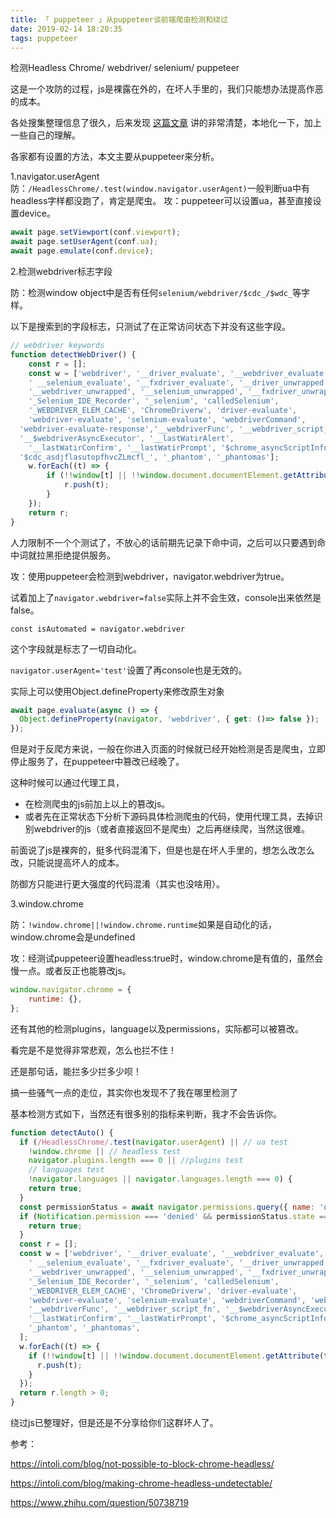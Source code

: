 ```yaml
---
title: 「 puppeteer 」从puppeteer谈前端爬虫检测和绕过
date: 2019-02-14 18:20:35
tags: puppeteer
---
```

检测Headless Chrome/ webdriver/ selenium/ puppeteer

这是一个攻防的过程，js是裸露在外的，在坏人手里的，我们只能想办法提高作恶的成本。

各处搜集整理信息了很久，后来发现 [这篇文章](https://intoli.com/blog/not-possible-to-block-chrome-headless/) 讲的非常清楚，本地化一下，加上一些自己的理解。

各家都有设置的方法，本文主要从puppeteer来分析。

<!-- more -->
1.navigator.userAgent
防：`/HeadlessChrome/.test(window.navigator.userAgent)`一般判断ua中有headless字样都没跑了，肯定是爬虫。
攻：puppeteer可以设置ua，甚至直接设置device。

```js
await page.setViewport(conf.viewport);
await page.setUserAgent(conf.ua);
await page.emulate(conf.device);
```

2.检测webdriver标志字段

防：检测window object中是否有任何`selenium/webdriver/$cdc_/$wdc_`等字样。

以下是搜索到的字段标志，只测试了在正常访问状态下并没有这些字段。

```js
// webdriver keywords
function detectWebDriver() {
	const r = [];
	const w = ['webdriver', '__driver_evaluate', '__webdriver_evaluate',
	' __selenium_evaluate', '__fxdriver_evaluate', '__driver_unwrapped',
	'__webdriver_unwrapped', '__selenium_unwrapped', '__fxdriver_unwrapped',
	'_Selenium_IDE_Recorder', '_selenium', 'calledSelenium',
	'_WEBDRIVER_ELEM_CACHE', 'ChromeDriverw', 'driver-evaluate',
	'webdriver-evaluate', 'selenium-evaluate', 'webdriverCommand',
  'webdriver-evaluate-response','__webdriverFunc', '__webdriver_script_fn',
  '__$webdriverAsyncExecutor', '__lastWatirAlert',
	'__lastWatirConfirm', '__lastWatirPrompt', '$chrome_asyncScriptInfo',
  '$cdc_asdjflasutopfhvcZLmcfl_', '_phantom', '_phantomas'];
	w.forEach((t) => {
		if (!!window[t] || !!window.document.documentElement.getAttribute(t) || !!navigator[t]) {
			r.push(t);
		}
	});
	return r;
}
```

人力限制不一个个测试了，不放心的话前期先记录下命中词，之后可以只要遇到命中词就拉黑拒绝提供服务。

攻：使用puppeteer会检测到webdriver，navigator.webdriver为true。

试着加上了`navigator.webdriver=false`实际上并不会生效，console出来依然是false。

`const isAutomated = navigator.webdriver`

这个字段就是标志了一切自动化。

`navigator.userAgent='test'`设置了再console也是无效的。

实际上可以使用Object.defineProperty来修改原生对象

```js
await page.evaluate(async () => {
  Object.defineProperty(navigator, 'webdriver', { get: ()=> false });
});
```

但是对于反爬方来说，一般在你进入页面的时候就已经开始检测是否是爬虫，立即停止服务了，在puppeteer中篡改已经晚了。

这种时候可以通过代理工具，

* 在检测爬虫的js前加上以上的篡改js。
* 或者先在正常状态下分析下源码具体检测爬虫的代码，使用代理工具，去掉识别webdriver的js（或者直接返回不是爬虫）之后再继续爬，当然这很难。

前面说了js是裸奔的，挺多代码混淆下，但是也是在坏人手里的，想怎么改怎么改，只能说提高坏人的成本。

防御方只能进行更大强度的代码混淆（其实也没啥用）。

3.window.chrome

防：`!window.chrome||!window.chrome.runtime`如果是自动化的话，window.chrome会是undefined

攻：经测试puppeteer设置headless:true时，window.chrome是有值的，虽然会慢一点。或者反正也能篡改js。

```js
window.navigator.chrome = {
	runtime: {},
};
```

还有其他的检测plugins，language以及permissions，实际都可以被篡改。

看完是不是觉得非常悲观，怎么也拦不住！

还是那句话，能拦多少拦多少呗！

搞一些骚气一点的走位，其实你也发现不了我在哪里检测了

基本检测方式如下，当然还有很多别的指标来判断，我才不会告诉你。

```js
function detectAuto() {
  if (/HeadlessChrome/.test(navigator.userAgent) || // ua test
    !window.chrome || // headless test
    navigator.plugins.length === 0 || //plugins test
    // languages test
    !navigator.languages || navigator.languages.length === 0) {
    return true;
  }
  const permissionStatus = await navigator.permissions.query({ name: 'notifications' });
  if (Notification.permission === 'denied' && permissionStatus.state === 'prompt') {
    return true;
  }
  const r = [];
  const w = ['webdriver', '__driver_evaluate', '__webdriver_evaluate',
    ' __selenium_evaluate', '__fxdriver_evaluate', '__driver_unwrapped',
    '__webdriver_unwrapped', '__selenium_unwrapped', '__fxdriver_unwrapped',
    '_Selenium_IDE_Recorder', '_selenium', 'calledSelenium',
    '_WEBDRIVER_ELEM_CACHE', 'ChromeDriverw', 'driver-evaluate',
    'webdriver-evaluate', 'selenium-evaluate', 'webdriverCommand', 'webdriver-evaluate-response',
    '__webdriverFunc', '__webdriver_script_fn', '__$webdriverAsyncExecutor', '__lastWatirAlert',
    '__lastWatirConfirm', '__lastWatirPrompt', '$chrome_asyncScriptInfo', '$cdc_asdjflasutopfhvcZLmcfl_',
    '_phantom', '_phantomas',
  ];
  w.forEach((t) => {
    if (!!window[t] || !!window.document.documentElement.getAttribute(t) || !!navigator[t]) {
      r.push(t);
    }
  });
  return r.length > 0;
}
```

绕过js已整理好，但是还是不分享给你们这群坏人了。

参考：

https://intoli.com/blog/not-possible-to-block-chrome-headless/

https://intoli.com/blog/making-chrome-headless-undetectable/

https://www.zhihu.com/question/50738719